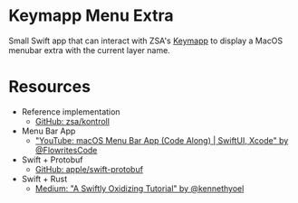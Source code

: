 # Keymapp Menu Extra

Small Swift app that can interact with ZSA's [Keymapp](https://formulae.brew.sh/cask/keymapp) to display a MacOS menubar extra with the current layer name.

# Resources
- Reference implementation
    - [GitHub: zsa/kontroll](https://github.com/zsa/kontroll)
- Menu Bar App
    - ["YouTube: macOS Menu Bar App (Code Along) | SwiftUI, Xcode" by @FlowritesCode](https://www.youtube.com/watch?v=9QciOgymGso&t=0s&ab_channel=FlowritesCode)
- Swift + Protobuf
    - [GitHub: apple/swift-protobuf](https://github.com/apple/swift-protobuf)
- Swift + Rust
    - [Medium: "A Swiftly Oxidizing Tutorial" by @kennethyoel](https://medium.com/@kennethyoel/a-swiftly-oxidizing-tutorial-44b86e8d84f5)
